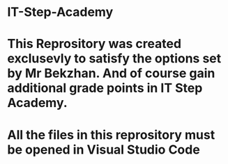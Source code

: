 # IT-Step-Academy
#
# This Reprository was created exclusevly to satisfy the options set by Mr Bekzhan. And of course gain additional grade points in IT Step Academy. 
#
# All the files in this reprository must be opened in Visual Studio Code
